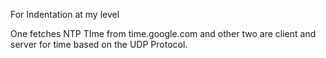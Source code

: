 For Indentation at my level

One fetches NTP TIme from time.google.com and other two are client and server for time based on the UDP Protocol.